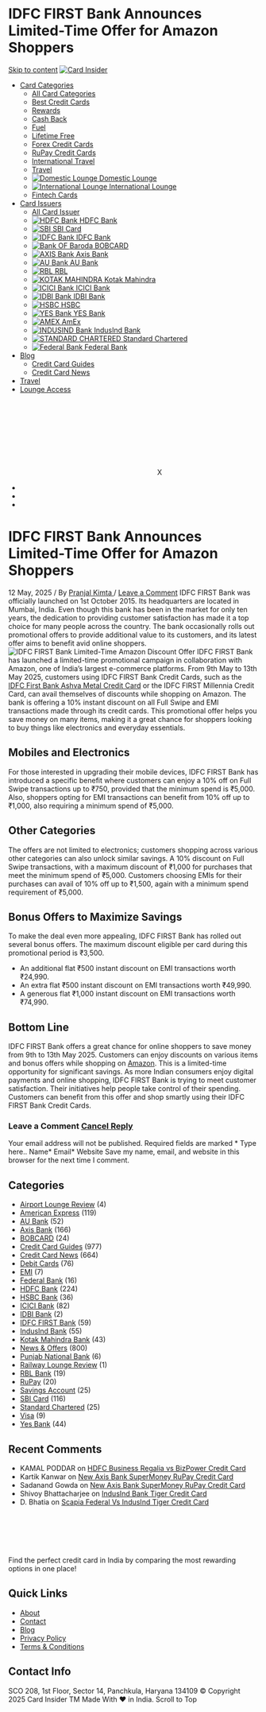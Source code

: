 # IDFC FIRST Bank Announces Limited-Time Offer for Amazon Shoppers

[ Skip to content](https://cardinsider.com/blog/idfc-first-bank-announces-limited-time-offer-amazon-shoppers/#content "Skip to content")
[ ![Card Insider](https://cd9941cc.delivery.rocketcdn.me/wp-content/uploads/2024/07/cardinsider-logo.webp) ](https://cardinsider.com/)
  * [Card Categories](https://cardinsider.com/category/)
    * [ All Card Categories ](https://cardinsider.com/category/)
    * [ Best Credit Cards ](https://cardinsider.com/best-credit-cards-in-india/)
    * [ Rewards ](https://cardinsider.com/best-rewards-credit-cards-india/)
    * [ Cash Back ](https://cardinsider.com/best-cashback-credit-cards-india/)
    * [ Fuel ](https://cardinsider.com/best-fuel-credit-cards-india/)
    * [ Lifetime Free ](https://cardinsider.com/best-lifetime-free-credit-cards-india/)
    * [ Forex Credit Cards ](https://cardinsider.com/best-forex-cards-india/)
    * [ RuPay Credit Cards](https://cardinsider.com/rupay-credit-cards-for-upi-payments-in-india/)
    * [ International Travel ](https://cardinsider.com/best-credit-cards-for-international-travel/)
    * [ Travel ](https://cardinsider.com/best-travel-credit-cards-india/)
    * [ ![Domestic Lounge](https://cd9941cc.delivery.rocketcdn.me/wp-content/themes/astra-child/image/icon/domestic-new.png) Domestic Lounge ](https://cardinsider.com/credit-cards-free-domestic-airport-lounge-access-india/)
    * [ ![International Lounge](https://cd9941cc.delivery.rocketcdn.me/wp-content/themes/astra-child/image/icon/international.png) International Lounge ](https://cardinsider.com/credit-cards-free-international-airport-lounge-access/)
    * [ Fintech Cards ](https://cardinsider.com/fintech-cards/)
  * [Card Issuers](https://cardinsider.com/card-issuer/)
    * [ All Card Issuer ](https://cardinsider.com/card-issuer/)
    * [![HDFC Bank](https://cd9941cc.delivery.rocketcdn.me/wp-content/themes/astra-child/image/bank-icon/hdfc.png) HDFC Bank ](https://cardinsider.com/hdfc-bank/)
    * [![SBI](https://cd9941cc.delivery.rocketcdn.me/wp-content/themes/astra-child/image/bank-icon/sbi-card.png) SBI Card ](https://cardinsider.com/sbi-card/)
    * [![IDFC Bank](https://cd9941cc.delivery.rocketcdn.me/wp-content/themes/astra-child/image/bank-icon/idfc.png) IDFC Bank ](https://cardinsider.com/idfc-first-bank/)
    * [![Bank OF Baroda](https://cd9941cc.delivery.rocketcdn.me/wp-content/themes/astra-child/image/bank-icon/BOB-Card-Logo.webp) BOBCARD](https://cardinsider.com/bank-of-baroda/)
    * [![AXIS Bank](https://cd9941cc.delivery.rocketcdn.me/wp-content/themes/astra-child/image/bank-icon/axis.png) Axis Bank ](https://cardinsider.com/axis-bank/)
    * [ ![AU Bank](https://cd9941cc.delivery.rocketcdn.me/wp-content/themes/astra-child/image/bank-icon/au-bank.png) AU Bank](https://cardinsider.com/au-bank/)
    * [ ![RBL](https://cd9941cc.delivery.rocketcdn.me/wp-content/themes/contentberg/image/bank-icon/rbl.png) RBL ](https://cardinsider.com/rbl-bank/)
    * [ ![KOTAK MAHINDRA](https://cd9941cc.delivery.rocketcdn.me/wp-content/themes/astra-child/image/bank-icon/Kotak-Bank.png) Kotak Mahindra ](https://cardinsider.com/kotak/)
    * [![ICICI Bank](https://cd9941cc.delivery.rocketcdn.me/wp-content/themes/astra-child/image/bank-icon/icici.png) ICICI Bank ](https://cardinsider.com/icici-bank/)
    * [ ![IDBI Bank](https://cd9941cc.delivery.rocketcdn.me/wp-content/themes/astra-child/image/bank-icon-new/idbi.png) IDBI Bank ](https://cardinsider.com/idbi-bank/)
    * [![HSBC](https://cd9941cc.delivery.rocketcdn.me/wp-content/themes/astra-child/image/bank-icon/hsbc.png) HSBC ](https://cardinsider.com/hsbc-bank/)
    * [![YES Bank](https://cd9941cc.delivery.rocketcdn.me/wp-content/themes/astra-child/image/bank-icon/yes-bank.png) YES Bank ](https://cardinsider.com/yes-bank/)
    * [![AMEX](https://cd9941cc.delivery.rocketcdn.me/wp-content/themes/astra-child/image/bank-icon/amex.png) AmEx](https://cardinsider.com/american-express/)
    * [![INDUSIND Bank](https://cd9941cc.delivery.rocketcdn.me/wp-content/themes/astra-child/image/bank-icon/indusInd.png) IndusInd Bank ](https://cardinsider.com/indusind-bank/)
    * [ ![STANDARD CHARTERED](https://cd9941cc.delivery.rocketcdn.me/wp-content/themes/astra-child/image/bank-icon/scb.png) Standard Chartered](https://cardinsider.com/standard-chartered/)
    * [ ![Federal Bank](https://cd9941cc.delivery.rocketcdn.me/wp-content/themes/astra-child/image/bank-icon/federal.png) Federal Bank](https://cardinsider.com/federal-bank/)
  * [Blog](https://cardinsider.com/blog/)
    * [Credit Card Guides](https://cardinsider.com/blog/category/credit-card-guides/)
    * [Credit Card News](https://cardinsider.com/blog/category/credit-card-news/)
  * [Travel](https://cardinsider.com/travel/)
  * [Lounge Access](https://lounges.cardinsider.com/)


[![Card Insider](data:image/svg+xml,%3Csvg%20xmlns='http://www.w3.org/2000/svg'%20viewBox='0%200%200%200'%3E%3C/svg%3E)](https://cardinsider.com)X
  * [ ](https://www.facebook.com/cardinsider)
  * [ ](https://x.com/cardinsider)
  * [ ](https://www.instagram.com/cardinsider/)


# IDFC FIRST Bank Announces Limited-Time Offer for Amazon Shoppers
12 May, 2025  / By  [ Pranjal Kimta  ](https://cardinsider.com/author/pranjal/ "View all posts by Pranjal Kimta") /  [Leave a Comment](https://cardinsider.com/blog/idfc-first-bank-announces-limited-time-offer-amazon-shoppers/#respond)
IDFC FIRST Bank was officially launched on 1st October 2015. Its headquarters are located in Mumbai, India. Even though this bank has been in the market for only ten years, the dedication to providing customer satisfaction has made it a top choice for many people across the country. The bank occasionally rolls out promotional offers to provide additional value to its customers, and its latest offer aims to benefit avid online shoppers.
![IDFC FIRST Bank Limited-Time Amazon Discount Offer](https://cd9941cc.delivery.rocketcdn.me/wp-content/uploads/2025/05/IDFC-FIRST-Bank-Limited-Time-Amazon-Discount-Offer.webp)
IDFC FIRST Bank has launched a limited-time promotional campaign in collaboration with Amazon, one of India’s largest e-commerce platforms. From 9th May to 13th May 2025, customers using IDFC FIRST Bank Credit Cards, such as the [IDFC First Bank Ashva Metal Credit Card](https://cardinsider.com/idfc-first-bank/ashva-credit-card/) or the IDFC FIRST Millennia Credit Card, can avail themselves of discounts while shopping on Amazon. The bank is offering a 10% instant discount on all Full Swipe and EMI transactions made through its credit cards. This promotional offer helps you save money on many items, making it a great chance for shoppers looking to buy things like electronics and everyday essentials.
## Mobiles and Electronics
For those interested in upgrading their mobile devices, IDFC FIRST Bank has introduced a specific benefit where customers can enjoy a 10% off on Full Swipe transactions up to ₹750, provided that the minimum spend is ₹5,000. Also, shoppers opting for EMI transactions can benefit from 10% off up to ₹1,000, also requiring a minimum spend of ₹5,000.
## Other Categories
The offers are not limited to electronics; customers shopping across various other categories can also unlock similar savings. A 10% discount on Full Swipe transactions, with a maximum discount of ₹1,000 for purchases that meet the minimum spend of ₹5,000. Customers choosing EMIs for their purchases can avail of 10% off up to ₹1,500, again with a minimum spend requirement of ₹5,000.
## Bonus Offers to Maximize Savings
To make the deal even more appealing, IDFC FIRST Bank has rolled out several bonus offers. The maximum discount eligible per card during this promotional period is ₹3,500.
  * An additional flat ₹500 instant discount on EMI transactions worth ₹24,990.
  * An extra flat ₹500 instant discount on EMI transactions worth ₹49,990.
  * A generous flat ₹1,000 instant discount on EMI transactions worth ₹74,990.


## Bottom Line
IDFC FIRST Bank offers a great chance for online shoppers to save money from 9th to 13th May 2025. Customers can enjoy discounts on various items and bonus offers while shopping on [Amazon](https://www.amazon.in/). This is a limited-time opportunity for significant savings.
As more Indian consumers enjoy digital payments and online shopping, IDFC FIRST Bank is trying to meet customer satisfaction. Their initiatives help people take control of their spending. Customers can benefit from this offer and shop smartly using their IDFC FIRST Bank Credit Cards.
### Leave a Comment [Cancel Reply](https://cardinsider.com/blog/idfc-first-bank-announces-limited-time-offer-amazon-shoppers/#respond)
Your email address will not be published. Required fields are marked *
Type here..
Name*
Email*
Website
Save my name, email, and website in this browser for the next time I comment.
## Categories
  * [Airport Lounge Review](https://cardinsider.com/blog/category/airport-lounge-review/) (4) 
  * [American Express](https://cardinsider.com/blog/category/american-express/) (119) 
  * [AU Bank](https://cardinsider.com/blog/category/au-bank/) (52) 
  * [Axis Bank](https://cardinsider.com/blog/category/axis-bank/) (166) 
  * [BOBCARD](https://cardinsider.com/blog/category/bobcard/) (24) 
  * [Credit Card Guides](https://cardinsider.com/blog/category/credit-card-guides/) (977) 
  * [Credit Card News](https://cardinsider.com/blog/category/credit-card-news/) (664) 
  * [Debit Cards](https://cardinsider.com/blog/category/debit-cards/) (76) 
  * [EMI](https://cardinsider.com/blog/category/emi/) (7) 
  * [Federal Bank](https://cardinsider.com/blog/category/federal-bank/) (16) 
  * [HDFC Bank](https://cardinsider.com/blog/category/hdfc-bank/) (224) 
  * [HSBC Bank](https://cardinsider.com/blog/category/hsbc-bank/) (36) 
  * [ICICI Bank](https://cardinsider.com/blog/category/icici-bank/) (82) 
  * [IDBI Bank](https://cardinsider.com/blog/category/idbi-bank/) (2) 
  * [IDFC FIRST Bank](https://cardinsider.com/blog/category/idfc-first-bank/) (59) 
  * [IndusInd Bank](https://cardinsider.com/blog/category/indusind-bank/) (55) 
  * [Kotak Mahindra Bank](https://cardinsider.com/blog/category/kotak-mahindra-bank/) (43) 
  * [News & Offers](https://cardinsider.com/blog/category/news-offers/) (800) 
  * [Punjab National Bank](https://cardinsider.com/blog/category/punjab-national-bank/) (6) 
  * [Railway Lounge Review](https://cardinsider.com/blog/category/railway-lounge-review/) (1) 
  * [RBL Bank](https://cardinsider.com/blog/category/rbl-bank/) (19) 
  * [RuPay](https://cardinsider.com/blog/category/rupay/) (20) 
  * [Savings Account](https://cardinsider.com/blog/category/savings-account/) (25) 
  * [SBI Card](https://cardinsider.com/blog/category/sbi-card/) (116) 
  * [Standard Chartered](https://cardinsider.com/blog/category/standard-chartered/) (25) 
  * [Visa](https://cardinsider.com/blog/category/visa/) (9) 
  * [Yes Bank](https://cardinsider.com/blog/category/yes-bank/) (44) 


## Recent Comments
  * KAMAL PODDAR on [HDFC Business Regalia vs BizPower Credit Card](https://cardinsider.com/blog/hdfc-business-regalia-vs-bizpower-credit-card/#comment-80185)
  * Kartik Kanwar on [New Axis Bank SuperMoney RuPay Credit Card](https://cardinsider.com/blog/new-axis-bank-supermoney-rupay-credit-card/#comment-80178)
  * Sadanand Gowda on [New Axis Bank SuperMoney RuPay Credit Card](https://cardinsider.com/blog/new-axis-bank-supermoney-rupay-credit-card/#comment-80176)
  * Shivoy Bhattacharjee on [IndusInd Bank Tiger Credit Card](https://cardinsider.com/fintech-cards/indusind-bank-tiger-credit-card/#comment-80175)
  * D. Bhatia on [Scapia Federal Vs IndusInd Tiger Credit Card](https://cardinsider.com/blog/scapia-federal-vs-indusind-tiger-credit-card/#comment-80174)


![Card Insider](data:image/svg+xml,%3Csvg%20xmlns='http://www.w3.org/2000/svg'%20viewBox='0%200%20252%2043'%3E%3C/svg%3E)
Find the perfect credit card in India by comparing the most rewarding options in one place!
## Quick Links
  * [About](https://cardinsider.com/about-us/)
  * [Contact](https://cardinsider.com/contact-us/)
  * [Blog](https://cardinsider.com/blog/)
  * [Privacy Policy](https://cardinsider.com/privacy-policy/)
  * [Terms & Conditions](https://cardinsider.com/terms-conditions/)


## Contact Info
SCO 208, 1st Floor, Sector 14, Panchkula, Haryana 134109
© Copyright 2025 Card Insider TM Made With ❤ in India.
Scroll to Top
